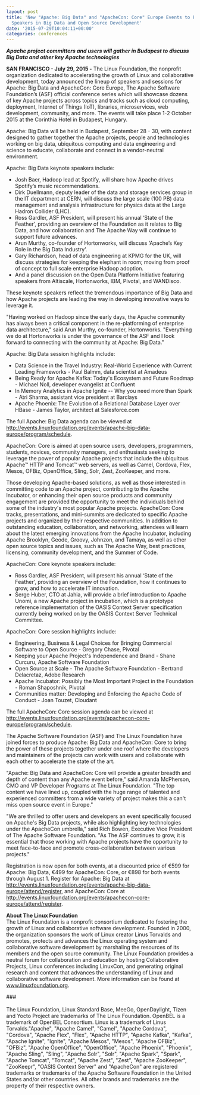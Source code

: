 ```yaml
---
layout: post
title: 'New "Apache: Big Data" and "ApacheCon: Core" Europe Events to Feature Top
  Speakers in Big Data and Open Source Development'
date: '2015-07-29T10:04:11+00:00'
categories: conferences
---
```

<div><b><i>Apache project committers and users will gather in Budapest to discuss Big Data and other key Apache technologies</i></b></div> 
  <div> 
    <p><b>SAN FRANCISCO - July 29, 2015 -</b> The Linux Foundation, the nonprofit organization dedicated to accelerating the growth of Linux and collaborative development, today announced the lineup of speakers and sessions for Apache: Big Data and ApacheCon: Core Europe, The Apache Software Foundation’s (ASF) official conference series which will showcase dozens of key Apache projects across topics and tracks such as cloud computing, deployment, Internet of Things (IoT), libraries, microservices, web development, community, and more. The events will take place 1-2 October 2015 at the Corinthia Hotel in Budapest, Hungary.</p> 
  </div> 
  <div>Apache: Big Data will be held in Budapest, September 28 - 30, with content designed to gather together the Apache projects, people and technologies working on big data, ubiquitous computing and data engineering and science to educate, collaborate and connect in a vendor-neutral environment.</div> 
  <p> </p> 
  <div> 
    <p>Apache: Big Data keynote speakers include:</p> 
  </div> 
  <div> 
    <ul> 
      <li>Josh Baer, Hadoop lead at Spotify, will share how Apache drives Spotify’s music recommendations.</li> 
      <li>Dirk Duellmann, deputy leader of the data and storage services group in the IT department at CERN, will discuss the large scale (100 PB) data management and analysis infrastructure for physics data at the Large Hadron Collider (LHC).</li> 
      <li>Ross Gardler, ASF President, will present his annual ‘State of the Feather’, providing an overview of the Foundation as it relates to Big Data, and how collaboration and The Apache Way will continue to support future advances.</li> 
      <li>Arun Murthy, co-founder of Hortonworks, will discuss ‘Apache’s Key Role in the Big Data Industry’.</li> 
      <li>Gary Richardson, head of data engineering at KPMG for the UK, will discuss strategies for keeping the elephant in room; moving from proof of concept to full scale enterprise Hadoop adoption.</li> 
      <li>And a panel discussion on the Open Data Platform Initiative featuring speakers from Altiscale, Hortonworks, IBM, Pivotal, and WANDisco.</li> 
    </ul> 
  </div> 
  <div> 
    <p>These keynote speakers reflect the tremendous importance of Big Data and how Apache projects are leading the way in developing innovative ways to leverage it.</p> 
    <p>&quot;Having worked on Hadoop since the early days, the Apache community has always been a critical component in the re-platforming of enterprise data architecture,&quot; said Arun Murthy, co-founder, Hortonworks. &quot;Everything we do at Hortonworks is under the governance of the ASF and I look forward to connecting with the community at Apache: Big Data.&quot;</p> 
  </div> 
  <div>Apache: Big Data session highlights include:</div> 
  <p> </p> 
  <ul> 
    <li>Data Science in the Travel Industry: Real-World Experience with Current Leading Frameworks - Paul Balmm, data scientist at Amadeus</li> 
    <li>Being Ready for Apache Kafka: Today's Ecosystem and Future Roadmap - Michael Noll, developer evangelist at Confluent</li> 
    <li>In Memory Analytics in Apache Ignite -- Why you need more than Spark - Atri Sharma, assistant vice president at Barclays</li> 
    <li>Apache Phoenix: The Evolution of a Relational Database Layer over HBase - James Taylor, architect at Salesforce.com</li> 
  </ul> 
  <p> </p> 
  <div> 
    <p>The full Apache: Big Data agenda can be viewed at <a href="http://events.linuxfoundation.org/events/apache-big-data-europe/program/schedule">http://events.linuxfoundation.org/events/apache-big-data-europe/program/schedule</a>.</p> 
    <p>ApacheCon: Core is aimed at open source users, developers, programmers, students, novices, community managers, and enthusiasts seeking to leverage the power of popular Apache projects that include the ubiquitous Apache™ HTTP and Tomcat™ web servers, as well as Camel, Cordova, Flex, Mesos, OFBiz, OpenOffice, Sling, Solr, Zest, ZooKeeper, and more.</p> 
  </div> 
  <div>Those developing Apache-based solutions, as well as those interested in committing code to an Apache project, contributing to the Apache Incubator, or enhancing their open source products and community engagement are provided the opportunity to meet the individuals behind some of the industry's most popular Apache projects. ApacheCon: Core tracks, presentations, and mini-summits are dedicated to specific Apache projects and organized by their respective communities. In addition to outstanding education, collaboration, and networking, attendees will learn about the latest emerging innovations from the Apache Incubator, including Apache Brooklyn, Geode, Groovy, Johnzon, and Tamaya, as well as other open source topics and issues, such as The Apache Way, best practices, licensing, community development, and the Summer of Code.</div> 
  <p>ApacheCon: Core keynote speakers include:</p> 
  <div> 
    <ul> 
      <li>Ross Gardler, ASF President, will present his annual ‘State of the Feather’, providing an overview of the Foundation, how it continues to grow, and how to accelerate IT innovation.</li> 
      <li>Serge Huber, CTO at Jahia, will provide a brief introduction to Apache Unomi, a new Apache project in incubation, which is a prototype reference implementation of the OASIS Context Server specification currently being worked on by the OASIS Context Server Technical Committee.</li> 
    </ul> 
  </div> 
  <div>ApacheCon: Core session highlights include:</div> 
  <div> 
    <p> </p> 
    <ul> 
      <li>Engineering, Business &amp; Legal Choices for Bringing Commercial Software to Open Source - Gregory Chase, Pivotal</li> 
      <li>Keeping your Apache Project's Independence and Brand - Shane Curcuru, Apache Software Foundation</li> 
      <li>Open Source at Scale - The Apache Software Foundation - Bertrand Delacretaz, Adobe Research</li> 
      <li>Apache Incubator: Possibly the Most Important Project in the Foundation - Roman Shaposhnik, Pivotal</li> 
      <li>Communities matter: Developing and Enforcing the Apache Code of Conduct - Joan Touzet, Cloudant</li> 
    </ul> 
    <p> </p> 
  </div> 
  <div> 
    <p>The full ApacheCon: Core session agenda can be viewed at <a href="http://events.linuxfoundation.org/events/apachecon-core-europe/program/schedule">http://events.linuxfoundation.org/events/apachecon-core-europe/program/schedule</a>.</p> 
    <p>The Apache Software Foundation (ASF) and The Linux Foundation have joined forces to produce Apache: Big Data and ApacheCon: Core to bring the power of these projects together under one roof where the developers and maintainers of the projects can work with users and collaborate with each other to accelerate the state of the art.</p> 
  </div> 
  <div> 
    <p>&quot;Apache: Big Data and ApacheCon: Core will provide a greater breadth and depth of content than any Apache event before,&quot; said Amanda McPherson, CMO and VP Developer Programs at The Linux Foundation. &quot;The top content we have lined up, coupled with the huge range of talented and experienced committers from a wide variety of project makes this a can't miss open source event in Europe.&quot;</p> 
    <p>&quot;We are thrilled to offer users and developers an event specifically focused on Apache's Big Data projects, while also highlighting key technologies under the ApacheCon umbrella,&quot; said Rich Bowen, Executive Vice President of The Apache Software Foundation. &quot;As The ASF continues to grow, it is essential that those working with Apache projects have the opportunity to meet face-to-face and promote cross-collaboration between various projects.&quot;</p> 
  </div> 
  <div> 
    <p>Registration is now open for both events, at a discounted price of €599 for Apache: Big Data, €499 for ApacheCon: Core, or €898 for both events through August 1. Register for Apache: Big Data at <a href="http://events.linuxfoundation.org/events/apache-big-data-europe/attend/register">http://events.linuxfoundation.org/events/apache-big-data-europe/attend/register</a>, and ApacheCon: Core at <a href="http://events.linuxfoundation.org/events/apachecon-core-europe/attend/register">http://events.linuxfoundation.org/events/apachecon-core-europe/attend/register</a>.</p> 
    <p><b>About The Linux Foundation<br /></b>The Linux Foundation is a nonprofit consortium dedicated to fostering the growth of Linux and collaborative software development. Founded in 2000, the organization sponsors the work of Linux creator Linus Torvalds and promotes, protects and advances the Linux operating system and collaborative software development by marshaling the resources of its members and the open source community. The Linux Foundation provides a neutral forum for collaboration and education by hosting Collaborative Projects, Linux conferences including LinuxCon, and generating original research and content that advances the understanding of Linux and collaborative software development. More information can be found at <a href="www.linuxfoundation.org">www.linuxfoundation.org</a>.</p> 
  </div> 
  <div>###<br /><br /></div> 
  <div>The Linux Foundation, Linux Standard Base, MeeGo, OpenDaylight, Tizen and Yocto Project are trademarks of The Linux Foundation. OpenBEL is a trademark of OpenBEL Consortium. Linux is a trademark of Linus Torvalds.&quot;Apache&quot;, &quot;Apache Camel&quot;, &quot;Camel&quot;, &quot;Apache Cordova&quot;, &quot;Cordova&quot;, &quot;Apache Flex&quot;, &quot;Flex&quot;, &quot;Apache HTTP&quot;, &quot;Apache Kafka&quot;, &quot;Kafka&quot;, &quot;Apache Ignite&quot;, &quot;Ignite&quot;, &quot;Apache Mesos&quot;, &quot;Mesos&quot;, &quot;Apache OFBiz&quot;, &quot;OFBiz&quot;, &quot;Apache OpenOffice&quot;, &quot;OpenOffice&quot;, &quot;Apache Phoenix&quot;, &quot;Phoenix&quot;, &quot;Apache Sling&quot;, &quot;Sling&quot;, &quot;Apache Solr&quot;, &quot;Solr&quot;, &quot;Apache Spark&quot;, &quot;Spark&quot;, &quot;Apache Tomcat&quot;, &quot;Tomcat&quot;, &quot;Apache Zest&quot;, &quot;Zest&quot;, &quot;Apache ZooKeeper&quot;, &quot;ZooKeepr&quot;, &quot;OASIS Context Server&quot; and &quot;ApacheCon&quot; are registered trademarks or trademarks of the Apache Software Foundation in the United States and/or other countries. All other brands and trademarks are the property of their respective owners.</div> 
  <div><br /></div>
